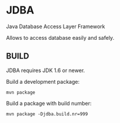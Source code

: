 JDBA
====

Java Database Access Layer Framework

Allows to access database easily and safely. 




BUILD
-----

JDBA requires JDK 1.6 or newer.

Build a development package:

    mvn package
    
Build a package with build number:
     
    mvn package -Djdba.build.nr=999
    
